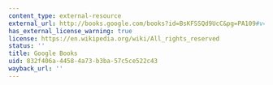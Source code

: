 ```yaml
---
content_type: external-resource
external_url: http://books.google.com/books?id=BsKFSSQd9UcC&pg=PA109#v=onepage
has_external_license_warning: true
license: https://en.wikipedia.org/wiki/All_rights_reserved
status: ''
title: Google Books
uid: 832f406a-4458-4a73-b3ba-57c5ce522c43
wayback_url: ''
---
```

